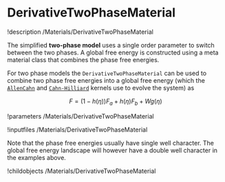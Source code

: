 
# DerivativeTwoPhaseMaterial
!description /Materials/DerivativeTwoPhaseMaterial

The simplified **two-phase model** uses a single order parameter to switch between the two phases. A global free energy is constructed using a meta material class that combines the phase free energies.

For two phase models the `DerivativeTwoPhaseMaterial` can be used to combine two phase
free energies into a global free energy (which the [`AllenCahn`](/AllenCahn.md)
and [`Cahn-Hilliard`](/CahnHilliard.md) kernels use to evolve the system) as

$$
F = \left(1-h(\eta)\right) F_a + h(\eta)F_b + Wg(\eta)
$$

!parameters /Materials/DerivativeTwoPhaseMaterial

!inputfiles /Materials/DerivativeTwoPhaseMaterial

Note that the phase free energies usually have single well character. The global free energy
landscape will however have a double well character in the examples above.

!childobjects /Materials/DerivativeTwoPhaseMaterial
